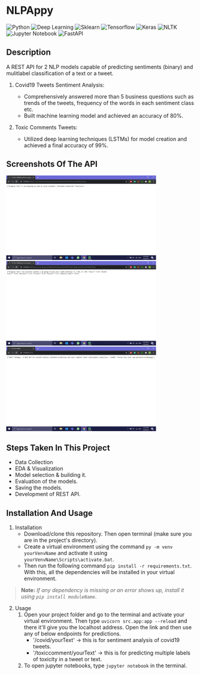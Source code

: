 # NLPAppy
  ![Python](https://img.shields.io/badge/-Python-black?style=flat&logo=python)
  ![Deep Learning](https://img.shields.io/badge/-Deep%20Learning-566be8?style=flat)
  ![Sklearn](https://img.shields.io/badge/-Sklearn-1fb30e?style=flat)
  ![Tensorflow](https://img.shields.io/badge/-Tensorflow-gray?style=flat&logo=tensorflow)
  ![Keras](https://img.shields.io/badge/-Keras-gray?style=flat&logo=keras)
  ![NLTK](https://img.shields.io/badge/-NLTK-f0886c?style=flat)
  ![Jupyter Notebook](https://img.shields.io/badge/-Jupyter%20Notebook-black?style=flat&logo=jupyter)
  ![FastAPI](https://img.shields.io/badge/-FastAPI-f0806c?style=flat)

## Description
   A REST API for 2 NLP models capable of predicting sentiments (binary) and mulitlabel classification of a text or a tweet.
   
   1. Covid19 Tweets Sentiment Analysis:
      - Comprehensively answered more than 5 business questions such as trends of the tweets, frequency of the words in each sentiment class etc.
      - Built machine learning model and achieved an accuracy of 80%.
   
   2. Toxic Comments Tweets:
      - Utilized deep learning techniques (LSTMs) for model creation and achieved a final accuracy of 99%.

## Screenshots Of The API
<img src="res/Snap1.png" width="400"/>    

<img src="res/Snap2.png" width="400"/>

<img src="res/Snap3.png" width="400"/>

## Steps Taken In This Project
- Data Collection
- EDA & Visualization
- Model selection & building it.
- Evaluation of the models.
- Saving the models.
- Development of REST API.

## Installation And Usage
1. Installation
   - Download/clone this repository. Then open terminal (make sure you are in the project's directory).
   - Create a virtual environment using the command ````py -m venv yourVenvName```` and activate it using ````yourVenvName\Scripts\activate.bat````.
   - Then run the following command ````pip install -r requirements.txt````. With this, all the dependencies will be installed in your virtual environment. 
> **Note:** *If any dependency is missing or an error shows up, install it using ````pip install moduleName````*.

2. Usage
   1. Open your project folder and go to the terminal and activate your virtual environment. Then type ````uvicorn src.app:app --reload```` and there it'll give you the
   localhost address. Open the link and then use any of below endpoints for predictions.
      - '/covid/yourText' -> this is for sentiment analysis of covid19 tweets.
      - '/toxiccomment/yourText' -> this is for predicting multiple labels of toxicity in a tweet or text.
   2. To open jupyter notebooks, type ````jupyter notebook```` in the terminal.
